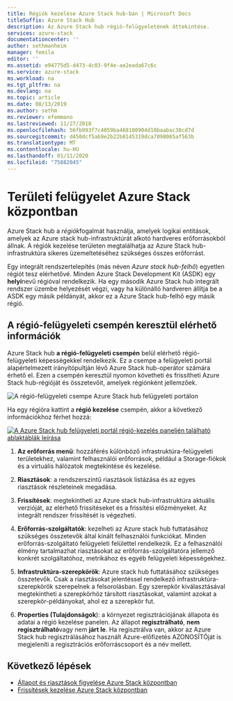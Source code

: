 ```yaml
---
title: Régiók kezelése Azure Stack hub-ban | Microsoft Docs
titleSuffix: Azure Stack Hub
description: Az Azure Stack hub régió-felügyeletének áttekintése.
services: azure-stack
documentationcenter: ''
author: sethmanheim
manager: femila
editor: ''
ms.assetid: e94775d5-d473-4c03-9f4e-ae2eada67c6c
ms.service: azure-stack
ms.workload: na
ms.tgt_pltfrm: na
ms.devlang: na
ms.topic: article
ms.date: 08/13/2019
ms.author: sethm
ms.reviewer: efemmano
ms.lastreviewed: 11/27/2018
ms.openlocfilehash: 56fb993f7c4059ba468100904d10baabac38cd7d
ms.sourcegitcommit: d450dcf5ab9e2b22b8145319dca7098065af563b
ms.translationtype: MT
ms.contentlocale: hu-HU
ms.lasthandoff: 01/11/2020
ms.locfileid: "75882045"
---
```

# <a name="region-management-in-azure-stack-hub"></a>Területi felügyelet Azure Stack központban

Azure Stack hub a *régiók*fogalmát használja, amelyek logikai entitások, amelyek az Azure stack hub-infrastruktúrát alkotó hardveres erőforrásokból állnak. A régiók kezelése területen megtalálhatja az Azure Stack hub-infrastruktúra sikeres üzemeltetéséhez szükséges összes erőforrást.

Egy integrált rendszertelepítés (más néven *Azure stack hub-felhő*) egyetlen régiót tesz elérhetővé. Minden Azure Stack Development Kit (ASDK) egy **helyi**nevű régióval rendelkezik. Ha egy második Azure Stack hub integrált rendszer üzembe helyezését végzi, vagy ha különálló hardveren állítja be a ASDK egy másik példányát, akkor ez a Azure Stack hub-felhő egy másik régió.

## <a name="information-available-through-the-region-management-tile"></a>A régió-felügyeleti csempén keresztül elérhető információk

Azure Stack hub **a régió-felügyeleti csempén** belül elérhető régió-felügyeleti képességekkel rendelkezik. Ez a csempe a felügyeleti portál alapértelmezett irányítópultján lévő Azure Stack hub-operátor számára érhető el. Ezen a csempén keresztül nyomon követheti és frissítheti Azure Stack hub-régióját és összetevőit, amelyek régiónként jellemzőek.

![A régió-felügyeleti csempe Azure Stack hub felügyeleti portálon](media/azure-stack-region-management/image1.png)

Ha egy régióra kattint a **régió kezelése** csempén, akkor a következő információkhoz férhet hozzá:

[![A Azure Stack hub felügyeleti portál régió-kezelés paneljén található ablaktáblák leírása](media/azure-stack-region-management/regionssm.png "Területi felügyelet panel Azure Stack hub felügyeleti portálon")](media/azure-stack-region-management/regions.png#lightbox)

1. **Az erőforrás menü**: hozzáférés különböző infrastruktúra-felügyeleti területekhez, valamint felhasználói erőforrások, például a Storage-fiókok és a virtuális hálózatok megtekintése és kezelése.

2. **Riasztások**: a rendszerszintű riasztások listázása és az egyes riasztások részleteinek megadása.

3. **Frissítések**: megtekintheti az Azure stack hub-infrastruktúra aktuális verzióját, az elérhető frissítéseket és a frissítési előzményeket. Az integrált rendszer frissítését is végezheti.

4. **Erőforrás-szolgáltatók**: kezelheti az Azure stack hub futtatásához szükséges összetevők által kínált felhasználói funkciókat. Minden erőforrás-szolgáltató felügyeleti felülettel rendelkezik. Ez a felhasználói élmény tartalmazhat riasztásokat az erőforrás-szolgáltatóra jellemző konkrét szolgáltatóhoz, metrikához és egyéb felügyeleti képességekhez.

5. **Infrastruktúra-szerepkörök**: Azure stack hub futtatásához szükséges összetevők. Csak a riasztásokat jelentéssel rendelkező infrastruktúra-szerepkörök szerepelnek a felsorolásban. Egy szerepkör kiválasztásával megtekintheti a szerepkörhöz társított riasztásokat, valamint azokat a szerepkör-példányokat, ahol ez a szerepkör fut.

6. **Properties (Tulajdonságok**): a környezet regisztrációjának állapota és adatai a régió kezelése panelen. Az állapot **regisztrálható**, **nem regisztrálható**vagy nem **járt le**. Ha regisztrálva van, akkor az Azure Stack hub regisztrálásához használt Azure-előfizetés AZONOSÍTÓját is megjeleníti a regisztrációs erőforráscsoport és a név mellett.

## <a name="next-steps"></a>Következő lépések

- [Állapot és riasztások figyelése Azure Stack központban](azure-stack-monitor-health.md)
- [Frissítések kezelése Azure Stack központban](azure-stack-updates.md)
